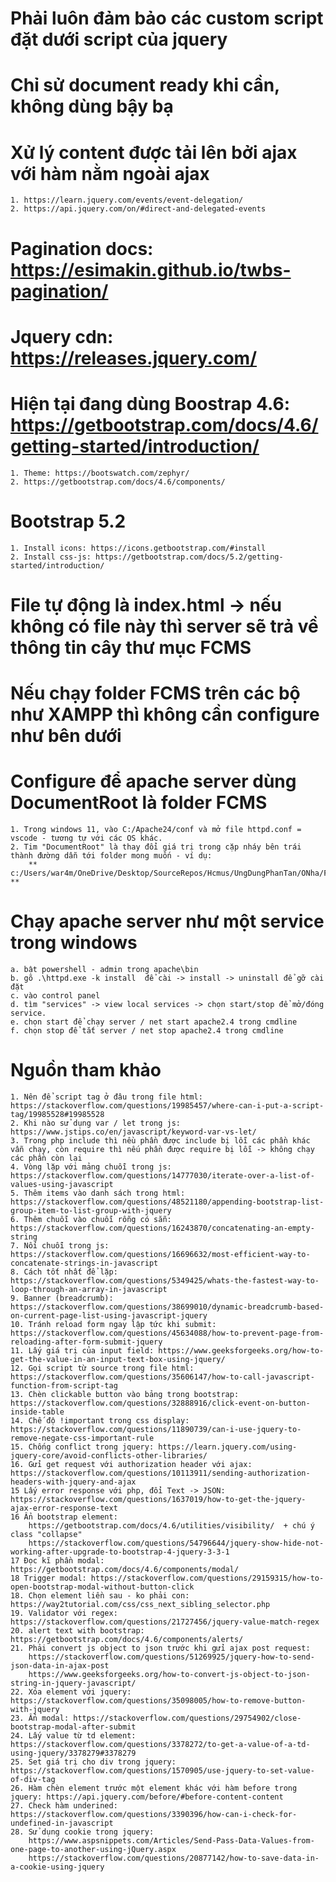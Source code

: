 # Phải luôn đảm bảo các custom script đặt dưới script của jquery  
# Chỉ sử document ready khi cần, không dùng bậy bạ
# Xử lý content được tải lên bởi ajax với hàm nằm ngoài ajax  
    1. https://learn.jquery.com/events/event-delegation/  
    2. https://api.jquery.com/on/#direct-and-delegated-events  

# Pagination docs: https://esimakin.github.io/twbs-pagination/

# Jquery cdn: https://releases.jquery.com/

# Hiện tại đang dùng Boostrap 4.6: https://getbootstrap.com/docs/4.6/getting-started/introduction/  
    1. Theme: https://bootswatch.com/zephyr/  
    2. https://getbootstrap.com/docs/4.6/components/  
# Bootstrap 5.2
    1. Install icons: https://icons.getbootstrap.com/#install  
    2. Install css-js: https://getbootstrap.com/docs/5.2/getting-started/introduction/

# File tự động là index.html -> nếu không có file này thì server sẽ trả về thông tin cây thư mục FCMS  

# Nếu chạy folder FCMS trên các bộ như XAMPP thì không cần configure như bên dưới

# Configure để apache server dùng DocumentRoot là folder FCMS  
    1. Trong windows 11, vào C:/Apache24/conf và mở file httpd.conf = vscode - tương tự với các OS khác.  
    2. Tim "DocumentRoot" là thay đổi giá trị trong cặp nháy bên trái thành đường dẫn tới folder mong muốn - ví dụ:  
        ** c:/Users/war4m/OneDrive/Desktop/SourceRepos/Hcmus/UngDungPhanTan/ONha/FCMS **  

# Chạy apache server như một service trong windows
    a. bật powershell - admin trong apache\bin  
    b. gõ .\httpd.exe -k install  để cài -> install -> uninstall để gỡ cài đặt
    c. vào control panel  
    d. tìm "services" -> view local services -> chọn start/stop để mở/đóng service.   
    e. chọn start để chạy server / net start apache2.4 trong cmdline  
    f. chọn stop để tắt server / net stop apache2.4 trong cmdline  

# Nguồn tham khảo  
    1. Nên để script tag ở đâu trong file html: https://stackoverflow.com/questions/19985457/where-can-i-put-a-script-tag/19985528#19985528  
    2. Khi nào sử dụng var / let trong js: https://www.jstips.co/en/javascript/keyword-var-vs-let/  
    3. Trong php include thì nều phần được include bị lỗi các phần khác vẫn chạy, còn require thì nếu phần được require bị lỗi -> không chạy các phần còn lại  
    4. Vòng lặp với mảng chuỗi trong js: https://stackoverflow.com/questions/14777030/iterate-over-a-list-of-values-using-javascript  
    5. Thêm items vào danh sách trong html: https://stackoverflow.com/questions/48521180/appending-bootstrap-list-group-item-to-list-group-with-jquery  
    6. Thêm chuỗi vào chuỗi rỗng có sẵn: https://stackoverflow.com/questions/16243870/concatenating-an-empty-string  
    7. Nối chuỗi trong js: https://stackoverflow.com/questions/16696632/most-efficient-way-to-concatenate-strings-in-javascript  
    8. Cách tốt nhất để lặp: https://stackoverflow.com/questions/5349425/whats-the-fastest-way-to-loop-through-an-array-in-javascript  
    9. Banner (breadcrumb): https://stackoverflow.com/questions/38699010/dynamic-breadcrumb-based-on-current-page-list-using-javascript-jquery  
    10. Tránh reload form ngay lập tức khi submit: https://stackoverflow.com/questions/45634088/how-to-prevent-page-from-reloading-after-form-submit-jquery  
    11. Lấy giá trị của input field: https://www.geeksforgeeks.org/how-to-get-the-value-in-an-input-text-box-using-jquery/  
    12. Gọi script từ source trong file html: https://stackoverflow.com/questions/35606147/how-to-call-javascript-function-from-script-tag  
    13. Chèn clickable button vào bảng trong bootstrap: https://stackoverflow.com/questions/32888916/click-event-on-button-inside-table  
    14. Chế độ !important trong css display: https://stackoverflow.com/questions/11890739/can-i-use-jquery-to-remove-negate-css-important-rule  
    15. Chống conflict trong jquery: https://learn.jquery.com/using-jquery-core/avoid-conflicts-other-libraries/  
    16. Gửi get request với authorization header với ajax: https://stackoverflow.com/questions/10113911/sending-authorization-headers-with-jquery-and-ajax  
    15 Lấy error response với php, đổi Text -> JSON: https://stackoverflow.com/questions/1637019/how-to-get-the-jquery-ajax-error-response-text  
    16 Ẩn bootstrap element:  
        https://getbootstrap.com/docs/4.6/utilities/visibility/  + chú ý class "collapse"  
        https://stackoverflow.com/questions/54796644/jquery-show-hide-not-working-after-upgrade-to-bootstrap-4-jquery-3-3-1  
    17 Đọc kĩ phần modal: https://getbootstrap.com/docs/4.6/components/modal/  
    18 Trigger modal: https://stackoverflow.com/questions/29159315/how-to-open-bootstrap-modal-without-button-click  
    18. Chọn element liền sau - ko phải con: https://way2tutorial.com/css/css_next_sibling_selector.php  
    19. Validator với regex: https://stackoverflow.com/questions/21727456/jquery-value-match-regex  
    20. alert text with bootstrap: https://getbootstrap.com/docs/4.6/components/alerts/  
    21. Phải convert js object to json trước khi gửi ajax post request:  
        https://stackoverflow.com/questions/51269925/jquery-how-to-send-json-data-in-ajax-post  
        https://www.geeksforgeeks.org/how-to-convert-js-object-to-json-string-in-jquery-javascript/  
    22. Xóa element với jquery: https://stackoverflow.com/questions/35098005/how-to-remove-button-with-jquery   
    23. Ẩn modal: https://stackoverflow.com/questions/29754902/close-bootstrap-modal-after-submit  
    24. Lấy value từ td element: https://stackoverflow.com/questions/3378272/to-get-a-value-of-a-td-using-jquery/3378279#3378279
    25. Set giá trị cho div trong jquery: https://stackoverflow.com/questions/1570905/use-jquery-to-set-value-of-div-tag  
    26. Hàm chèn element trước một element khác với hàm before trong jquery: https://api.jquery.com/before/#before-content-content  
    27. Check hàm underined: https://stackoverflow.com/questions/3390396/how-can-i-check-for-undefined-in-javascript  
    28. Sử dụng cookie trong jquery:  
        https://www.aspsnippets.com/Articles/Send-Pass-Data-Values-from-one-page-to-another-using-jQuery.aspx  
        https://stackoverflow.com/questions/20877142/how-to-save-data-in-a-cookie-using-jquery  